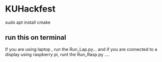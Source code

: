 # KUHackfest

sudo apt install cmake 

run this on terminal
-------------------------------

If you are using laptop , run the Run_Lap.py...
and if you are connected to a display using raspberry pi, runt the Run_Rasp.py ....
